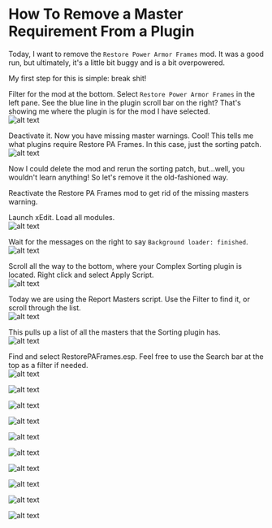 # How To Remove a Master Requirement From a Plugin

Today, I want to remove the `Restore Power Armor Frames` mod. It was a good run, but ultimately, it's a little bit buggy and is a bit overpowered.

My first step for this is simple: break shit!

Filter for the mod at the bottom. Select `Restore Power Armor Frames` in the left pane. See the blue line in the plugin scroll bar on the right? That's showing me where the plugin is for the mod I have selected.  
![alt text](https://github.com/LivelyDismay/Learn-To-Mod/blob/6134950cc7345a5fb8291b3b15de445292e40bf3/images/removemaster1.png)  

Deactivate it. Now you have missing master warnings. Cool! This tells me what plugins require Restore PA Frames. In this case, just the sorting patch.  
![alt text](https://github.com/LivelyDismay/Learn-To-Mod/blob/6134950cc7345a5fb8291b3b15de445292e40bf3/images/removemaster2.png)  

Now I could delete the mod and rerun the sorting patch, but...well, you wouldn't learn anything! So let's remove it the old-fashioned way.

Reactivate the Restore PA Frames mod to get rid of the missing masters warning.

Launch xEdit. Load all modules.  
![alt text](https://github.com/LivelyDismay/Learn-To-Mod/blob/6134950cc7345a5fb8291b3b15de445292e40bf3/images/removemaster3.png)  

Wait for the messages on the right to say `Background loader: finished`.  
![alt text](https://github.com/LivelyDismay/Learn-To-Mod/blob/6134950cc7345a5fb8291b3b15de445292e40bf3/images/removemaster4.png)  

Scroll all the way to the bottom, where your Complex Sorting plugin is located. Right click and select Apply Script.  
![alt text](https://github.com/LivelyDismay/Learn-To-Mod/blob/6134950cc7345a5fb8291b3b15de445292e40bf3/images/removemaster5.png)  

Today we are using the Report Masters script. Use the Filter to find it, or scroll through the list.  
![alt text](https://github.com/LivelyDismay/Learn-To-Mod/blob/6134950cc7345a5fb8291b3b15de445292e40bf3/images/removemaster17.png)  

This pulls up a list of all the masters that the Sorting plugin has.  
![alt text](https://github.com/LivelyDismay/Learn-To-Mod/blob/6134950cc7345a5fb8291b3b15de445292e40bf3/images/removemaster6.png)  

Find and select RestorePAFrames.esp. Feel free to use the Search bar at the top as a filter if needed.  
![alt text](https://github.com/LivelyDismay/Learn-To-Mod/blob/6134950cc7345a5fb8291b3b15de445292e40bf3/images/removemaster7.png) 

![alt text](https://github.com/LivelyDismay/Learn-To-Mod/blob/6134950cc7345a5fb8291b3b15de445292e40bf3/images/removemaster8.png)  


![alt text](https://github.com/LivelyDismay/Learn-To-Mod/blob/6134950cc7345a5fb8291b3b15de445292e40bf3/images/removemaster9.png)  


![alt text](https://github.com/LivelyDismay/Learn-To-Mod/blob/6134950cc7345a5fb8291b3b15de445292e40bf3/images/removemaster10.png)  


![alt text](https://github.com/LivelyDismay/Learn-To-Mod/blob/6134950cc7345a5fb8291b3b15de445292e40bf3/images/removemaster11.png)  


![alt text](https://github.com/LivelyDismay/Learn-To-Mod/blob/6134950cc7345a5fb8291b3b15de445292e40bf3/images/removemaster12.png)  


![alt text](https://github.com/LivelyDismay/Learn-To-Mod/blob/6134950cc7345a5fb8291b3b15de445292e40bf3/images/removemaster13.png)  


![alt text](https://github.com/LivelyDismay/Learn-To-Mod/blob/6134950cc7345a5fb8291b3b15de445292e40bf3/images/removemaster14.png)  


![alt text](https://github.com/LivelyDismay/Learn-To-Mod/blob/6134950cc7345a5fb8291b3b15de445292e40bf3/images/removemaster15.png)  


![alt text](https://github.com/LivelyDismay/Learn-To-Mod/blob/6134950cc7345a5fb8291b3b15de445292e40bf3/images/removemaster16.png)  
